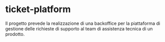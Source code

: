 # ticket-platform
Il progetto prevede la realizzazione di una backoffice per la piattaforma di gestione delle richieste di supporto al team di assistenza tecnica di un prodotto.
